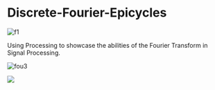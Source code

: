 # Discrete-Fourier-Epicycles

![f1](https://user-images.githubusercontent.com/82046907/124346278-8b94ef80-dbfb-11eb-83af-9b5e9080fee2.jpeg)

Using Processing to showcase the abilities of the Fourier Transform in Signal Processing.

![fou3](https://user-images.githubusercontent.com/82046907/125475899-14bcdd1a-f083-4990-8f5f-a4f72698cc20.gif)

![](fou3y.gif)

